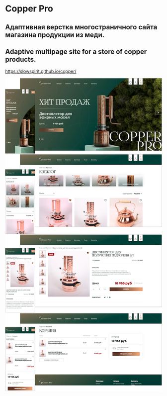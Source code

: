 # Copper Pro
## Адаптивная верстка многостраничного сайта магазина продукции из меди.
## Adaptive multipage site for a store of copper products.

https://slowspirit.github.io/copper/

<img src="./copper.png">
<img src="./copper_catalog.png">
<img src="./copper_product.png">
<img src="./copper_shopping-cart.png">
